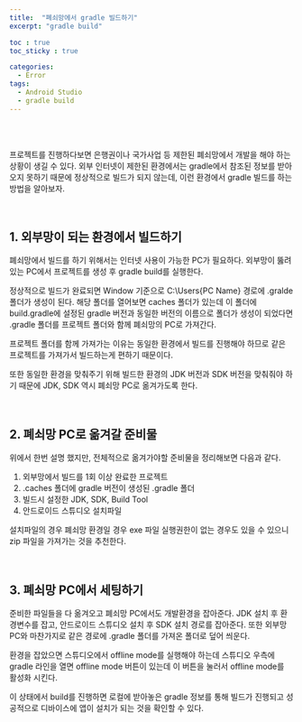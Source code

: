 ```yaml
---
title:  "폐쇠망에서 gradle 빌드하기"
excerpt: "gradle build"

toc : true
toc_sticky : true

categories:
  - Error
tags: 
  - Android Studio
  - gradle build
---
```


<br/><br/>


프로젝트를 진행하다보면 은행권이나 국가사업 등 제한된 폐쇠망에서 개발을 해야 하는 상황이 생길 수 있다.
외부 인터넷이 제한된 환경에서는 gradle에서 참조된 정보를 받아오지 못하기 때문에 정상적으로 빌드가 되지 않는데, 이런 환경에서 gradle 빌드를 하는 방법을 알아보자.

<br/>


## 1. 외부망이 되는 환경에서 빌드하기

폐쇠망에서 빌드를 하기 위해서는 인터넷 사용이 가능한 PC가 필요하다. 외부망이 뚫려 있는 PC에서 프로젝트를 생성 후 gradle build를 실행한다.

정상적으로 빌드가 완료되면 Window 기준으로 C:\Users\{PC Name} 경로에 .gralde 폴더가 생성이 된다. 해당 폴더를 열어보면 caches 폴더가 있는데 이 폴더에 build.gradle에 설정된 gradle 버전과 동일한 버전의 이름으로 폴더가 생성이 되었다면 .gradle 폴더를 프로젝트 폴더와 함께 폐쇠망의 PC로 가져간다.

프로젝트 폴더를 함께 가져가는 이유는 동일한 환경에서 빌드를 진행해야 하므로 같은 프로젝트를 가져가서 빌드하는게 편하기 때문이다.

또한 동일한 환경을 맞춰주기 위해 빌드한 환경의 JDK 버전과 SDK 버전을 맞춰줘야 하기 때문에 JDK, SDK 역시 폐쇠망 PC로 옮겨가도록 한다.

<br/>

## 2. 폐쇠망 PC로 옮겨갈 준비물

위에서 한번 설명 했지만, 전체적으로 옮겨가야할 준비물을 정리해보면 다음과 같다.

1. 외부망에서 빌드를 1회 이상 완료한 프로젝트
2. .caches 폴더에 gradle 버전이 생성된 .gradle 폴더
3. 빌드시 설정한 JDK, SDK, Build Tool
4. 안드로이드 스튜디오 설치파일

설치파일의 경우 폐쇠망 환경일 경우 exe 파일 실행권한이 없는 경우도 있을 수 있으니 zip 파일을 가져가는 것을 추천한다.

<br/>

## 3. 폐쇠망 PC에서 세팅하기

준비한 파일들을 다 옮겨오고 폐쇠망 PC에서도 개발환경을 잡아준다. JDK 설치 후 환경변수를 잡고, 안드로이드 스튜디오 설치 후 SDK 설치 경로를 잡아준다. 또한 외부망 PC와 마찬가지로 같은 경로에 .gradle 폴더를 가져온 폴더로 덮어 씌운다.

환경을 잡았으면 스튜디오에서 offline mode를 실행해야 하는데 스튜디오 우측에 gradle 라인을 열면 offline mode 버튼이 있는데 이 버튼을 눌러서 offline mode를 활성화 시킨다.

이 상태에서 build를 진행하면 로컬에 받아놓은 gradle 정보를 통해 빌드가 진행되고 성공적으로 디바이스에 앱이 설치가 되는 것을 확인할 수 있다.